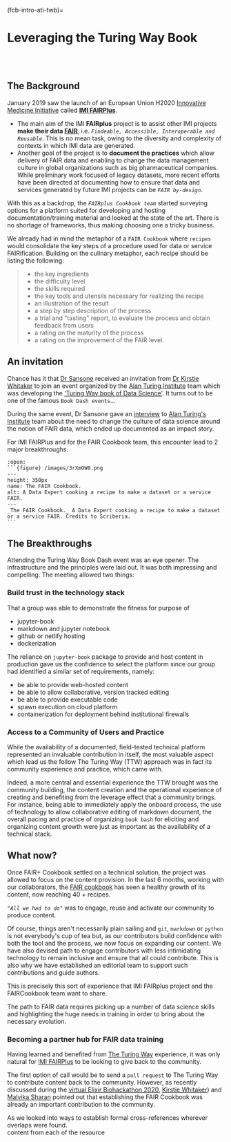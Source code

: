 (fcb-intro-ati-twb)=
# Leveraging the Turing Way Book

<br/>
<br/>

## The Background

January 2019 saw the launch of an European Union H2020 [Innovative Medicine Initiative](https://www.imi.europa.eu/) called [**IMI FAIRPlus**](https://fairplus-project.eu/).
- The main aim of the IMI **FAIRplus** project is to assist other IMI projects **make their data [FAIR](https://www.nature.com/articles/sdata201618)**, i.e. *`Findeable, Accessible, Interoperable and Reusable`*. This is no mean task, owing to the diversity and complexity of contexts in which IMI data are generated.
- Another goal of the project is to **document the practices** which allow delivery of FAIR data and enabling to change the data management culture in global organizations such as big pharmaceutical companies.
While preliminary work focused of legacy datasets, more recent efforts have been directed at documenting how to ensure that data and services generated by future IMI projects can be *`FAIR by-design`*.

With this as a backdrop, the *`FAIRplus Cookbook team`* started surveying options for a platform suited for developing and hosting documentation/training material and looked at the state of the art.
There is no shortage of frameworks, thus making choosing one a tricky business.

We already had in mind the metaphor of a `FAIR Cookbook` where `recipes` would consolidate the key steps of a procedure used for data or service FAIRification. Building on the culinary metaphor, each recipe should be listing the following:
>- the key ingredients
>- the difficulty level
>- the skills required
>- the key tools and utensils necessary for realizing the recipe
>- an illustration of the result
>- a step by step description of the process
>- a trial and "tasting" report, to evaluate the process and obtain feedback from users
>- a rating on the maturity of the process
>- a rating on the improvement of the FAIR level.

## An invitation

Chance has it that [Dr Sansone](https://eng.ox.ac.uk/people/susanna-assunta-sansone/) received an invitation 
from [Dr Kirstie Whitaker](https://www.turing.ac.uk/people/researchers/kirstie-whitaker) to join an event organized 
by the [Alan Turing Institute](https://www.turing.ac.uk/) team which was developing the
['Turing Way book of Data Science'](https://www.turing.ac.uk/research/research-projects/turing-way-handbook-reproducible-data-science). 
It turns out to be one of the famous `Book Dash events`...

During the same event, Dr Sansone gave an
[interview](https://www.turing.ac.uk/sites/default/files/2019-10/impact_story_-_changing_the_culture_of_data_science.pdf)
to [Alan Turing's Institute](https://www.turing.ac.uk/) team about the need to change the culture
of data science around the notion of FAIR data, which ended up documented as an impact story.

For IMI FAIRPlus and for the FAIR Cookbook team, this encounter lead to 2 major breakthroughs.


````{dropdown}
:open:
```{figure} /images/3rXmOW0.png
---
height: 350px
name: The FAIR Cookbook.
alt: A Data Expert cooking a recipe to make a dataset or a service FAIR.
---
_The FAIR Cookbook._ A Data Expert cooking a recipe to make a dataset or a service FAIR. Credits to Scriberia.
```
````



## The Breakthroughs

Attending the Turing Way Book Dash event was an eye opener. The infrastructure and the principles were laid out.
It was both impressing and compelling. The meeting allowed two things:

### Build trust in the technology stack

That a group was able to demonstrate the fitness for purpose of 
* jupyter-book
* markdown and jupyter notebook
* github or netlify hosting
* dockerization

The reliance on `jupyter-book` package to provide and host content in production gave us the confidence to select
the platform since our group had identified a similar set of requirements, namely:

- be able to provide web-hosted content
- be able to allow collaborative, version tracked editing
- be able to provide executable code
- spawn execution on cloud platform
- containerization for deployment behind institutional firewalls


### Access to a Community of Users and Practice

While the availability of a documented, field-tested technical platform represented an invaluable contribution in 
itself, the most valuable aspect which lead us the follow The Turing Way (TTW) approach was in fact its community
experience and practice, which came with.

Indeed, a more central and essential experience the TTW brought was the community building, the content creation and the
operational experience of creating and benefiting from the leverage effect that a community brings.
For instance, being able to immediately apply the onboard process, the use of technology to allow collaborative editing
of markdown document, the overall pacing and practice of organizing `book bash` for eliciting and organizing content
growth were just as important as the availability of a technical stack.

## What now?

Once FAIR+ Cookbook settled on a technical solution, the project was allowed to focus on the content provision. 
In the last 6 months, working with our collaborators, the [FAIR cookbook](https://fairplus.github.io/the-fair-cookbook/) 
has seen a healthy growth of its content, now reaching 40 + recipes.

*`"All we had to do"`* was to engage, reuse and activate our community to produce content.

Of course, things aren't necessarily plain sailing and `git`, `markdown` or `python` is not everybody's cup of tea but,
as our contributors build confidence with both the tool and the process, we now focus on expanding our content.
We have also devised path to engage contributors with less intimidating technology to remain inclusive and ensure 
that all could contribute. This is also why we have established an editorial team to support such contributions 
and guide authors.

This is precisely this sort of experience that IMI FAIRplus project and the FAIRCookbook team want to share. 

The path to FAIR data requires picking up a number of data science skills and highlighting the huge needs in training
in order to bring about the necessary evolution.  

### Becoming a partner hub for FAIR data training

Having learned and benefited from [The Turing Way](https://the-turing-way.netlify.app/welcome) experience, it was only
natural for [IMI FAIRPlus](https://fairplus-project.eu) to be looking to give back to the community.

The first option of call would be to send a `pull request` to The Turing Way to contribute content back to the community.
However, as recently discussed during the [virtual Elixir Biohackathon 2020](https://www.biohackathon-europe.org/),
[Kirstie Whitaker](https://www.turing.ac.uk/people/researchers/kirstie-whitaker)) and 
[Malvika Sharan](https://www.turing.ac.uk/people/spotlights/malvika-sharan) pointed out that establishing the
FAIR Cookbook was already an important contribution to the community.

As we looked into ways to establish formal cross-references wherever overlaps were found.  
content from each of the resource



  
